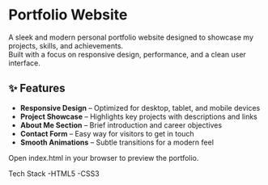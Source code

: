# Portfolio Website

A sleek and modern personal portfolio website designed to showcase my projects, skills, and achievements.  
Built with a focus on responsive design, performance, and a clean user interface.

## ✨ Features
- **Responsive Design** – Optimized for desktop, tablet, and mobile devices  
- **Project Showcase** – Highlights key projects with descriptions and links  
- **About Me Section** – Brief introduction and career objectives  
- **Contact Form** – Easy way for visitors to get in touch  
- **Smooth Animations** – Subtle transitions for a modern feel  

Open index.html in your browser to preview the portfolio.

Tech Stack
-HTML5
-CSS3
